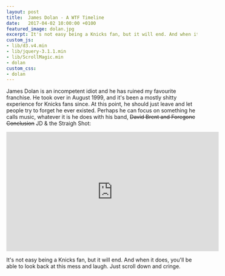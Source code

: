 ```yaml
---
layout: post
title:  James Dolan - A WTF Timeline
date:   2017-04-02 10:00:00 +0100
featured_image: dolan.jpg
excerpt: It's not easy being a Knicks fan, but it will end. And when it does, you'll be able to look back at this mess and laugh.
custom_js:
- lib/d3.v4.min
- lib/jquery-3.1.1.min
- lib/ScrollMagic.min
- dolan
custom_css:
- dolan
---
```

<p>James Dolan is an incompetent idiot and he has ruined my favourite franchise. He took over in August 1999, and it's been a mostly shitty experience for Knicks fans since. At this point, he should just leave and let people try to forget he ever existed. Perhaps he can focus on something he calls music, whatever it is he does with his band, <span style="text-decoration:line-through">David Brent and Foregone Conclusion</span> JD &amp; the Straigh Shot:</p>
<p style="text-align:center"><iframe width="560" height="315" src="https://www.youtube.com/embed/PszozSTwmb4" frameborder="0" allowfullscreen></iframe></p>
<p>It's not easy being a Knicks fan, but it will end. And when it does, you'll be able to look back at this mess and laugh. Just scroll down and cringe.</p>

<div id="viz-wrapper">
    <div id="trigger-1"></div>
    <div id="viz"></div>
</div>
